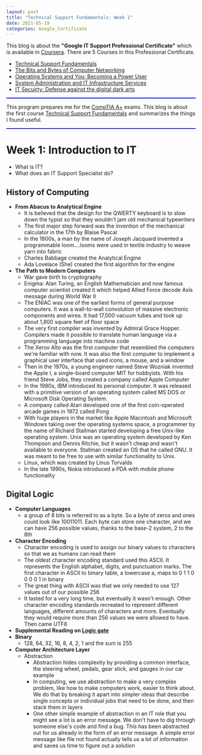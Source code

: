 ```yaml
---
layout: post
title: "Technical Support Fundamentals: Week 1"
date: 2021-05-19
categories: Google_Certificate
---
```

This blog is about the **"Google IT Support Professional Certificate"** which is available in [Coursera](https://www.coursera.org/professional-certificates/google-it-support). There are 5 Courses in this Professional Certificate.
* [Technical Support Fundamentals](https://www.coursera.org/learn/technical-support-fundamentals?specialization=google-it-support)
* [The Bits and Bytes of Computer Networking](https://www.coursera.org/learn/computer-networking?specialization=google-it-support)
* [Operating Systems and You: Becoming a Power User](https://www.coursera.org/learn/os-power-user?specialization=google-it-support)
* [System Administration and IT Infrastructure Services](https://www.coursera.org/learn/system-administration-it-infrastructure-services?specialization=google-it-support)
* [IT Secuirty: Defense against the digital dark arts](https://www.coursera.org/learn/it-security?specialization=google-it-support)
<hr style="height:2px;border-width:0;color:blue;background-color:blue">

This program prepares me for the [CompTIA A+](https://www.comptia.org/certifications/a) exams. This blog is about the first course [Technical Support Fundamentals](https://www.coursera.org/learn/technical-support-fundamentals?specialization=google-it-support) and summarizes the things I found useful.
<hr style="height:2px;border-width:0;color:blue;background-color:blue">

# Week 1: Introduction to IT

* What is IT?
* What does an IT Support Specialist do?

## History of Computing

* **From Abacus to Analytical Engine**
  * It is believed that the design for the QWERTY keyboard is to slow down the typist so that they wouldn't jam old mechanical typewriters
  * The first major step forward was the invention of the mechanical calculator in the 17th by Blaise Pascal
  * In the 1800s, a man by the name of Joseph Jacquard invented a programmable loom....looms were used in textile industry to weave yarn into fabric
  * Charles Babbage created the Analytical Engine
  * Ada Lovelace (She) created the first algorithm for the engine
* **The Path to Modern Computers**
  * War gave birth to cryptography
  * Enigma: Alan Turing, an English Mathematician and now famous computer scientist created it which helped Allied Force decode Axis message during World War II
  * The ENIAC was one of the earliest forms of general purpose computers. It was a wall-to-wall convolution of massive electronic components and wires. It had 17,000 vacuum tubes and took up about 1,800 square feet of floor space
  * The very first compiler was invented by Admiral Grace Hopper. Compilers made it possible to translate human language via a programming language into machine code
  * The Xerox Alto was the first computer that resembled the computers we're familiar with now. It was also the first computer to implement a graphical user interface that used icons, a mouse, and a window
  * Then in the 1970s, a young engineer named Steve Wozniak invented the Apple I, a single-board computer MIT for hobbyists. With his friend Steve Jobs, they created a company called Apple Computer
  * In the 1980s, IBM introduced its personal computer. It was released with a primitive version of an operating system called MS DOS or Microsoft Disk Operating System.
  * A company called Atari developed one of the first coin-operated arcade games in 1972 called Pong
  * With huge players in the market like Apple Macintosh and Microsoft Windows taking over the operating systems space, a programmer by the name of Richard Stallman started developing a free Unix-like operating system. Unix was an operating system developed by Ken Thompson and Dennis Ritchie, but it wasn't cheap and wasn't available to everyone. Stallman created an OS that he called GNU. It was meant to be free to use with similar functionality to Unix.
  * Linux, which was created by Linus Torvalds
  * In the late 1990s, Nokia introduced a PDA with mobile phone functionality

## Digital Logic

* **Computer Languages**
  * a group of 8 bits is referred to as a byte. So a byte of zeros and ones could look like 10011011. Each byte can store one character, and we can have 256 possible values, thanks to the base-2 system, 2 to the 8th
* **Character Encoding**
  * Character encoding is used to assign our binary values to characters so that we as humans can read them
  - The oldest character encoding standard used this ASCII. It represents the English alphabet, digits, and punctuation marks. The first character in ASCII to binary table, a lowercase a, maps to 0 1 1 0 0 0 0 1 in binary
  - The great thing with ASCII was that we only needed to use 127 values out of our possible 256
  - It lasted for a very long time, but eventually it wasn't enough. Other character encoding standards recreated to represent different languages, different amounts of characters and more. Eventually they would require more than 256 values we were allowed to have. Then came UTF8
* **Supplemental Reading on [Logic gate](https://simple.wikipedia.org/wiki/Logic_gate)**
* **Binary**
  - 128, 64, 32, 16, 8, 4, 2, 1 and the sum is 255
* **Computer Architecture Layer**
  * Abstraction
    - Abstraction hides complexity by providing a common interface, the steering wheel, pedals, gear stick, and gauges in our car example
    - In computing, we use abstraction to make a very complex problem, like how to make computers work, easier to think about. We do that by breaking it apart into simpler ideas that describe single concepts or individual jobs that need to be done, and then stack them in layers
    - One other simple example of abstraction in an IT role that you might see a lot is an error message. We don't have to dig through someone else's code and find a bug. This has been abstracted out for us already in the form of an error message. A simple error message like file not found actually tells us a lot of information and saves us time to figure out a solution

